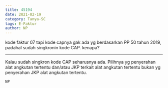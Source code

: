 ```yaml
---
title: 45194
date: 2021-02-19
category: Tanya-SC
tags: E-Faktur
author: NP
---
```


kode faktur 07 tapi kode capnya gak ada yg berdasarkan PP 50 tahun 2019, padahal sudah singkronin kode CAP. kenapa?

---

Kalau sudah singkron kode CAP seharusnya ada. Pilihnya yg penyerahan alat angkutan tertentu dan/atau JKP terkait alat angkutan tertentu bukan yg penyerahan JKP alat angkutan tertentu.

`NP`
